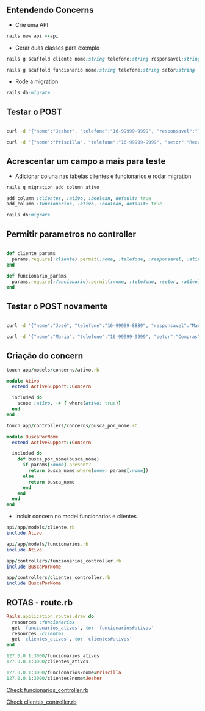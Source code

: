 ## Entendendo Concerns

- Crie uma API

```ruby
rails new api --api
```

- Gerar duas classes para exemplo

```ruby
rails g scaffold cliente nome:string telefone:string responsavel:string

rails g scaffold funcionario nome:string telefone:string setor:string
```

- Rode a migration

```ruby
rails db:migrate
```

## Testar o POST

```bash

curl -d '{"nome":"Jesher", "telefone":"16-99999-9999", "responsavel":"Tobias"}' -H "Content-Type: application/json" -X POST http://localhost:3000/clientes

curl -d '{"nome":"Priscilla", "telefone":"16-99999-9999", "setor":"Recursos Humanos"}' -H "Content-Type: application/json" -X POST http://localhost:3000/funcionarios

```

## Acrescentar um campo a mais para teste

- Adicionar coluna nas tabelas clientes e funcionarios e rodar migration

```ruby
rails g migration add_column_ativo

add_column :clientes, :ativo, :boolean, default: true
add_column :funcionarios, :ativo, :boolean, default: true

rails db:migrate
```

## Permitir parametros no controller

```ruby

def cliente_params
  params.require(:cliente).permit(:nome, :telefone, :responsavel, :ativo)
end

def funcionario_params
  params.require(:funcionario).permit(:nome, :telefone, :setor, :ativo)
end

```
## Testar o POST novamente

```bash

curl -d '{"nome":"José", "telefone":"16-99999-8889", "responsavel":"Marcos", "ativo":"false"}' -H "Content-Type: application/json" -X POST http://localhost:3000/clientes

curl -d '{"nome":"Maria", "telefone":"16-99999-9999", "setor":"Compras", "ativo":"false"}' -H "Content-Type: application/json" -X POST http://localhost:3000/funcionarios

```

## Criação do concern

```ruby
touch app/models/concerns/ativo.rb

module Ativo
  extend ActiveSupport::Concern

  included do
    scope :ativo, -> { where(ativo: true)}
  end
end

touch app/controllers/concerns/busca_por_nome.rb

module BuscaPorNome
  extend ActiveSupport::Concern

  included do
    def busca_por_nome(busca_nome)
      if params[:nome].present?
        return busca_nome.where(nome: params[:nome])
      else
        return busca_nome
      end
    end
  end
end
```

- Incluir concern no model funcionarios e clientes

```ruby
api/app/models/cliente.rb
include Ativo

api/app/models/funcionarios.rb
include Ativo

app/controllers/funcionarios_controller.rb
include BuscaPorNome

app/controllers/clientes_controller.rb
include BuscaPorNome

```

## ROTAS - route.rb
```ruby
Rails.application.routes.draw do
  resources :funcionarios
  get 'funcionarios_ativos', to: 'funcionarios#ativos'
  resources :clientes
  get 'clientes_ativos', to: 'clientes#ativos'
end

127.0.0.1:3000/funcionarios_ativos
127.0.0.1:3000/clientes_ativos

127.0.0.1:3000/funcionarios?nome=Priscilla
127.0.0.1:3000/clientes?nome=Jesher

```

[Check funcionarios_controller.rb](app/controllers/funcionarios_controller.rb)

[Check clientes_controller.rb](app/controllers/clientes_controller.rb)
